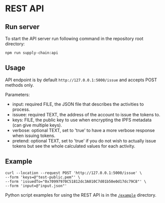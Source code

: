 # REST API


## Run server

To start the API server run following command in the repository root directory:
```
npm run supply-chain:api
```

## Usage

API endpoint is by default `http://127.0.0.1:5000/issue` and accepts POST methods only.

Parameters:

* input: required FILE, the JSON file that describes the activities to process.
* issuee: required TEXT, the address of the account to issue the tokens to.
* keys: FILE, the public key to use when encrypting the IPFS metadata (can give multiple keys).
* verbose: optional TEXT, set to 'true' to have a more verbose response when issuing tokens.
* pretend: optional TEXT, set to 'true' if you do not wish to actually issue tokens but see the whole calculated values for each activity.

## Example

```
curl --location --request POST 'http://127.0.0.1:5000/issue' \
--form 'keys=@"test-public.pem"' \
--form 'issuedTo="0x70997970C51812dc3A010C7d01b50e0d17dc79C8"' \
--form 'input=@"input.json"'
```

Python script examples for using the REST API is in the [`/example`](../example/README.md) directory.

